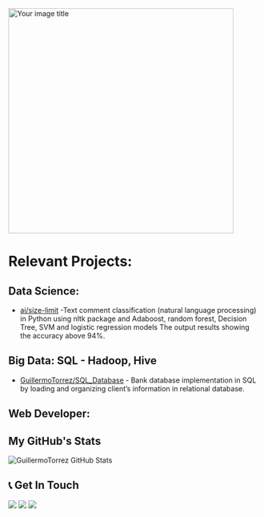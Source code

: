 <img src="https://user-images.githubusercontent.com/66857623/154593273-589f3329-f72e-4f6c-a16c-8fe1c269a060.png" alt="Your image title" width="450"/>

# Relevant Projects:




## Data Science:

- [ai/size-limit](https://github.com/ai/size-limit#readme) -Text comment classification (natural language processing) in Python using nltk package and Adaboost, random forest, Decision Tree, SVM and logistic regression models The output results showing the accuracy above 94%.



## Big Data: SQL - Hadoop, Hive

- [GuillermoTorrez/SQL_Database](https://github.com/GuillermoTorrez/SQL_Database) - Bank database implementation in SQL by loading and organizing client’s information in relational database.

## Web Developer:





## My GitHub's Stats

![GuillermoTorrez GitHub Stats](https://github-readme-stats.vercel.app/api?username=GuillermoTorrez&show_icons=true&title_color=fff&bg_color=80,3a0943,000&text_color=fff&icon_color=c435e8&hide_border=true)

## 📞 Get In Touch

[![](https://img.shields.io/badge/Email-000?style=for-the-badge&logo=gmail)](mailto:guillermo.torrez@gmail.com) [![](https://img.shields.io/badge/Website-000?style=for-the-badge&logo=google-chrome)](https://my-sample-portfolio-git-main-guillermotorrez.vercel.app/blog) [![](https://img.shields.io/badge/LinkedIn-000?style=for-the-badge&logo=linkedin&logoColor=0077B5)](https://linkedin.com/in/guillermotorrez)
